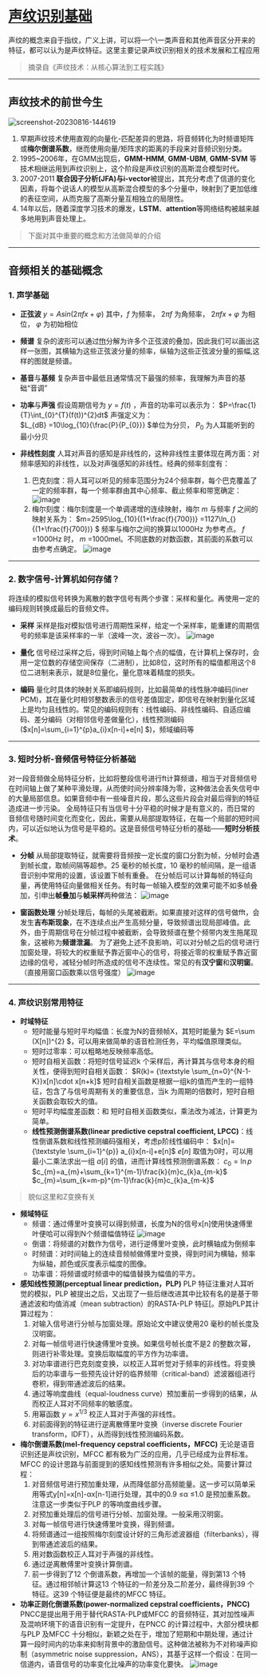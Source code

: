 # [声纹识别基础](https://github.com/iLovEing/notebook/issues/23)

声纹的概念来自于指纹，广义上讲，可以将一个\一类声音和其他声音区分开来的特征，都可以认为是声纹特征。这里主要记录声纹识别相关的技术发展和工程应用
> 摘录自《声纹技术：从核心算法到工程实践》



---

## 声纹技术的前世今生
![screenshot-20230816-144619](https://github.com/iLovEing/notebook/assets/109459299/ba823866-098f-44f7-bd54-a911daf3d3c7)

1. 早期声纹技术使用直观的向量化-匹配差异的思路，将音频转化为时频谱矩阵或**梅尔倒谱系数**，继而使用向量/矩阵求的距离的手段来对音频识别分类。
2. 1995~2006年，在GMM出现后，**GMM-HMM**, **GMM-UBM**, **GMM-SVM** 等技术相继运用到声纹识别上，这个阶段是声纹识别的高斯混合模型时代。
3. 2007-2011 **联合因子分析(JFA)**与**i-vector**被提出，其充分考虑了信道的变化因素，将每个说话人的模型从高斯混合模型的多个分量中，映射到了更加低维的表征空间，从而克服了高斯分量互相独立的局限性。
4. 14年以后，随着深度学习技术的爆发，**LSTM**、**attention**等网络结构被越来越多地用到声音处理上。

> 下面对其中重要的概念和方法做简单的介绍

---

## 音频相关的基础概念

### 1. 声学基础
- **正弦波**
$y = Asin(2\pi fx + \varphi )$
其中，*f* 为频率，  $2\pi f$ 为角频率， $2\pi fx + \varphi$ 为相位， $\varphi$ 为初始相位

- **频谱**
复杂的波形可以通过[fft](https://github.com/iLovEing/notebook/issues/11)分解为许多个正弦波的叠加，因此我们可以画出这样一张图，其横轴为这些正弦波分量的频率，纵轴为这些正弦波分量的振幅,这样的图就是频谱。

- **基音**与**基频**
复杂声音中最低且通常情况下最强的频率，我理解为声音的基础“音调”

- **功率**与**声强**
假设周期信号为 $y=f(t)$ ，声音的功率可以表示为：
$P=\frac{1}{T}\int_{0}^{T}(f(t))^{2}dt$
声强定义为：  
$L_{dB} =10\log_{10}{\frac{P}{P_{0}}} $单位为分贝， $P_{0}$ 为人耳能听到的最小分贝

- **非线性刻度**
人耳对声音的感知是非线性的，这种非线性主要体现在两方面：对频率感知的非线性，以及对声强感知的非线性。经典的频率刻度有：
    1. 巴克刻度：将人耳可以听见的频率范围分为24个频率群，每个巴克覆盖了一定的频率群，每一个频率群由其中心频率、截止频率和带宽确定：
![image](https://github.com/iLovEing/notebook/assets/109459299/833bca51-09b5-436e-9162-5a6adb4c299a)
    2. 梅尔刻度：梅尔刻度是一个单调递增的连续映射，梅尔 $m$ 与频率 $f$ 之间的映射关系为：
    $m=2595\log_{10}{(1+\frac{f}{700})} =1127\ln_{}{(1+\frac{f}{700})} $
频率与梅尔之间的换算以1000Hz 为参考点。 $f$ =1000Hz 时， $m$ =1000mel。不同底数的对数函数，其前面的系数可以由参考点确定。
![image](https://github.com/iLovEing/notebook/assets/109459299/760fa638-749a-4717-bae7-3ba2822f115a)


---

### 2. 数字信号-计算机如何存储？
将连续的模拟信号转换为离散的数字信号有两个步骤：采样和量化。再使用一定的编码规则转换成最后的音频文件。

- **采样**
采样是指对模拟信号进行周期性采样，给定一个采样率，能重建的周期信号的频率是该采样率的一半（波峰一次，波谷一次）。
![image](https://github.com/iLovEing/notebook/assets/109459299/a6e8c7b4-ded7-41bf-8912-4e50e6ac43df)

- **量化**
信号经过采样之后，得到时间轴上每个点的幅值，在计算机上保存时，会用一定位数的存储空间保存（二进制），比如8位，这时所有的幅值都用这个8位二进制来表示，就是8位量化，量化意味着精度的损失。

- **编码**
量化时具体的映射关系即编码规则，比如最简单的线性脉冲编码(liner PCM)，其在量化时相邻整数表示的信号差值固定，即信号在映射到量化区域上是均匀且线性的。常见的编码规则有：线性编码、非线性编码、自适应编码、差分编码（对相邻信号差做量化），线性预测编码($x[n]=\sum_{i=1}^{p}a_{i}x[n-i]+e[n] $)，频域编码等

---

### 3. 短时分析-音频信号特征分析基础
对一段音频做全局特征分析，比如将整段信号进行ft计算频谱，相当于对音频信号在时间轴上做了某种平滑处理，从而使时间分辨率降为零，这种做法会丢失信号中的大量局部信息。如果音频中有一些噪音片段，那么这些片段会对最后得到的特征造成进一步污染。
全局特征只有当信号十分平稳的时候才是有意义的，而日常的音频信号随时间变化而变化，因此，需要从局部提取特征，在每一个局部的短时间内，可以近似地认为信号是平稳的。这是音频信号特征分析的基础——**短时分析技术**。

- **分帧**
从局部提取特征，就需要将音频按一定长度的窗口分割为帧，分帧时会遇到帧长度，取帧间隔等超参。25 毫秒的帧长度，10 毫秒的帧间隔，是一组语音识别中常用的设置，该设置下帧有重叠。
在分帧后可以计算每帧的特征向量，再使用特征向量做相关任务。有时每一帧输入模型的效果可能不如多帧叠加，引申出**帧叠加**与**帧采样**两种做法：
![image](https://github.com/iLovEing/notebook/assets/109459299/fa302c27-f909-4fbe-aa89-a2dc84e1c3da)

- **窗函数处理**
分帧处理后，每帧的头尾被截断。如果直接对这样的信号做fft，会发生**吉布斯现象**，在不连续点出产生高频分量，导致频谱出现局部峰值。此外，由于周期信号在分帧过程中被截断，会导致频谱在整个频带内发生拖尾现象，这被称为**频谱泄漏**。
为了避免上述不良影响，可以对分帧之后的信号进行加窗处理，将较大的权重赋予靠近窗中心的信号，将接近零的权重赋予靠近窗边缘的信号，减轻分帧时所造成的信号不连续性。常见的有**汉宁窗**和**汉明窗**。（直接用窗口函数乘以信号强度）
![image](https://github.com/iLovEing/notebook/assets/109459299/6ebbc4c5-09c8-4687-b4b8-a330af1b1e56)

---

### 4. 声纹识别常用特征
- **时域特征**
    - 短时能量与短时平均幅值：长度为N的音频帧X，其短时能量为 $E=\sum (X[n])^{2} $，可以用来做简单的语音检测任务，平均幅值原理类似。
    - 短时过零率：可以粗略地反映频率高低。
    - 短时自相关函数：将短时信号延迟k 个采样后，再计算其与信号本身的相关性，便得到短时自相关函数：
 $R(k)=  {\textstyle \sum_{n=0}^{N-1-K}}x[n]\cdot  x[n+k]$
短时自相关函数是根据一组k的值而产生的一组特征，包含了与信号周期有关的重要信息，当k 为周期的倍数时，短时自相关函数会取较大的值。
    - 短时平均幅度差函数：和 短时自相关函数类似，乘法改为减法，计算更为简单。
    - **线性预测倒谱系数(linear predictive cepstral coefficient, LPCC)**：线性倒谱系数和线性预测编码强相关，考虑p阶线性编码中：
$x[n]= {\textstyle \sum_{i=1}^{p}} a_{i}x[n-i]+e[n]$
$e[n]$ 取值为0时，可以用最小二乘法求出一组 $a[i]$ 的值，进而计算线性预测倒谱系数：
$c_{0}=\ln{p}$
$c_{m}=a_{m}+\sum_{k=1}^{m-1}\frac{k}{m}c_{k}a_{m-k}$
$c_{m}=\sum_{k=m-p}^{m-1}\frac{k}{m}c_{k}a_{m-k}$
> 貌似这里和Z变换有关
- **频域特征**
    - 频谱：通过傅里叶变换可以得到频谱，长度为N的信号x[n]使用快速傅里叶便哈可以得到N个频谱幅值特征
![image](https://github.com/iLovEing/notebook/assets/109459299/c4554a38-ee1e-4af7-ae35-525dd33afe13)
    - 倒谱：将频谱的对数作为信号，进行逆傅里叶变换，此时横轴成为倒频率
    - 时频谱：对时间轴上的连续音频帧做傅里叶变换，得到时间为横轴，频率为纵轴，颜色或灰度表示幅度的图像。
    - 功率谱：将频谱或时频谱中的幅值替换为幅值的平方。
- **感知线性预测(perceptual linear prediction，PLP)**
PLP 特征注重对人耳听觉的模拟，PLP 被提出之后，又出现了一些后继改进其中比较有名的是基于带通滤波和均值消减（mean subtraction）的RASTA-PLP 特征[。原始PLP其计算过程为：
    1. 对输入信号进行分帧与加窗处理。原始论文中建议使用20 毫秒的帧长度及汉明窗。
    2. 对每一帧信号进行快速傅里叶变换。如果信号帧长度不是2 的整数次幂，则进行补零处理。变换后取幅度的平方作为功率谱。
    3. 对功率谱进行巴克刻度变换，以校正人耳听觉对于频率的非线性。将变换后的功率谱与一些预先设计好的临界频带（critical-band）滤波器组进行卷积，得到带通滤波后的结果。
    4. 通过等响度曲线（equal-loudness curve）预加重前一步得到的结果，从而校正人耳对不同频率的敏感度。
    5. 用幂函数 $y=x^{1/3}$ 校正人耳对于声强的非线性。
    6. 对前面得到的特征进行逆离散傅里叶变换（inverse discrete Fourier transform，IDFT），从而得到线性预测编码系数。
- **梅尔倒谱系数(mel-frequency cepstral coefficients，MFCC)**
无论是语音识别还是声纹识别，MFCC 都有极为广泛的应用，几乎已经成为业界标准。MFCC 的设计思路与前面提到的感知线性预测有许多相似之处。简要计算过程：
    1. 对音频信号进行预加重处理，从而降低部分高频能量。这一步可以简单采用等式y[n]=x[n]-αx[n-1]进行处理，其中的0.9 ≤α ≤1.0 是预加重系数。注意这一步类似于PLP 的等响度曲线步骤。
    2. 对预加重处理后的信号进行分帧、加窗处理。一般采用汉明窗。
    3. 对每一帧信号进行快速傅里叶变换，得到频谱。
    4. 将频谱通过一组按照梅尔刻度设计好的三角形滤波器组（filterbanks），得到带通滤波后的结果。
    5. 用对数函数校正人耳对于声强的非线性。
    6. 通过逆离散傅里叶变换计算倒谱。
    7. 前一步得到了12 个倒谱系数，再增加一个该帧的能量，得到第13 个特征。通过相邻帧计算这13 个特征的一阶差分及二阶差分，最终得到39 个特征。这39 个特征便是最终的MFCC 特征。
- **功率正则化倒谱系数(power-normalized cepstral coefficients，PNCC)**
PNCC是提出用于用于替代RASTA-PLP或MFCC 的音频特征，其对加性噪声及混响环境下的语音识别有一定提升，在PNCC 的计算过程中，大部分模块都与PLP 及MFCC 十分相似，新颖之处在于，增加了短期和中期处理，通过计算一段时间内的功率来抑制背景中的激励信号。这种做法被称为不对称噪声抑制（asymmetric noise suppression，ANS），其基于这样一个假设：在同一信道内，语音信号的功率变化比噪声的功率变化要快。
![image](https://github.com/iLovEing/notebook/assets/109459299/95852fb9-d40f-4eea-94c4-ba627d79215d)
